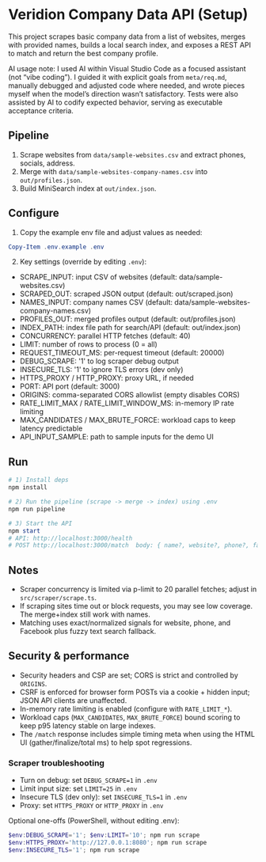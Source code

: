 # Veridion Company Data API (Setup)

This project scrapes basic company data from a list of websites, merges with provided names, builds a local search index, and exposes a REST API to match and return the best company profile.

AI usage note: I used AI within Visual Studio Code as a focused assistant (not “vibe coding”). I guided it with explicit goals from `meta/req.md`, manually debugged and adjusted code where needed, and wrote pieces myself when the model’s direction wasn’t satisfactory. Tests were also assisted by AI to codify expected behavior, serving as executable acceptance criteria.

## Pipeline
1) Scrape websites from `data/sample-websites.csv` and extract phones, socials, address.
2) Merge with `data/sample-websites-company-names.csv` into `out/profiles.json`.
3) Build MiniSearch index at `out/index.json`.

## Configure
1) Copy the example env file and adjust values as needed:

```powershell
Copy-Item .env.example .env
```

2) Key settings (override by editing `.env`):
- SCRAPE_INPUT: input CSV of websites (default: data/sample-websites.csv)
- SCRAPED_OUT: scraped JSON output (default: out/scraped.json)
- NAMES_INPUT: company names CSV (default: data/sample-websites-company-names.csv)
- PROFILES_OUT: merged profiles output (default: out/profiles.json)
- INDEX_PATH: index file path for search/API (default: out/index.json)
- CONCURRENCY: parallel HTTP fetches (default: 40)
- LIMIT: number of rows to process (0 = all)
- REQUEST_TIMEOUT_MS: per-request timeout (default: 20000)
- DEBUG_SCRAPE: '1' to log scraper debug output
- INSECURE_TLS: '1' to ignore TLS errors (dev only)
- HTTPS_PROXY / HTTP_PROXY: proxy URL, if needed
- PORT: API port (default: 3000)
 - ORIGINS: comma-separated CORS allowlist (empty disables CORS)
 - RATE_LIMIT_MAX / RATE_LIMIT_WINDOW_MS: in-memory IP rate limiting
 - MAX_CANDIDATES / MAX_BRUTE_FORCE: workload caps to keep latency predictable
 - API_INPUT_SAMPLE: path to sample inputs for the demo UI

## Run
```powershell
# 1) Install deps
npm install

# 2) Run the pipeline (scrape -> merge -> index) using .env
npm run pipeline

# 3) Start the API
npm start
# API: http://localhost:3000/health
# POST http://localhost:3000/match  body: { name?, website?, phone?, facebook? }
```

## Notes
- Scraper concurrency is limited via p-limit to 20 parallel fetches; adjust in `src/scraper/scrape.ts`.
- If scraping sites time out or block requests, you may see low coverage. The merge+index still work with names.
- Matching uses exact/normalized signals for website, phone, and Facebook plus fuzzy text search fallback.

## Security & performance
- Security headers and CSP are set; CORS is strict and controlled by `ORIGINS`.
- CSRF is enforced for browser form POSTs via a cookie + hidden input; JSON API clients are unaffected.
- In-memory rate limiting is enabled (configure with `RATE_LIMIT_*`).
- Workload caps (`MAX_CANDIDATES`, `MAX_BRUTE_FORCE`) bound scoring to keep p95 latency stable on large indexes.
- The `/match` response includes simple timing meta when using the HTML UI (gather/finalize/total ms) to help spot regressions.

### Scraper troubleshooting
- Turn on debug: set `DEBUG_SCRAPE=1` in `.env`
- Limit input size: set `LIMIT=25` in `.env`
- Insecure TLS (dev only): set `INSECURE_TLS=1` in `.env`
- Proxy: set `HTTPS_PROXY` or `HTTP_PROXY` in `.env`

Optional one-offs (PowerShell, without editing .env):

```powershell
$env:DEBUG_SCRAPE='1'; $env:LIMIT='10'; npm run scrape
$env:HTTPS_PROXY='http://127.0.0.1:8080'; npm run scrape
$env:INSECURE_TLS='1'; npm run scrape
```
